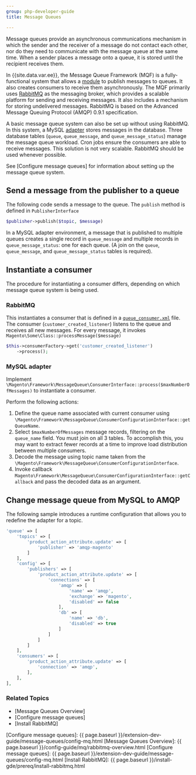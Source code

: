 ```yaml
---
group: php-developer-guide
title: Message Queues

---
```


Message queues provide an asynchronous communications mechanism in which the sender and the receiver of a message do not contact each other, nor do they need to communicate with the message queue at the same time. When a sender places a message onto a queue, it is stored until the recipient receives them.

In {{site.data.var.ee}}, the Message Queue Framework (MQF) is a fully-functional system that allows a [module](https://glossary.magento.com/module) to publish messages to queues. It also creates consumers to receive them asynchronously. The MQF primarily uses [RabbitMQ] as the messaging broker, which provides a scalable platform for sending and receiving messages. It also includes a mechanism for storing undelivered messages. RabbitMQ is based on the Advanced Message Queuing Protocol (AMQP) 0.9.1 specification.

A basic message queue system can also be set up without using RabbitMQ. In this system, a MySQL [adapter](https://glossary.magento.com/adapter) stores messages in the database. Three database tables (`queue`, `queue_message`, and `queue_message_status`) manage the message queue workload. Cron jobs ensure the consumers are able to receive messages. This solution is not very scalable. RabbitMQ should be used whenever possible.

See [Configure message queues] for information about setting up the message queue system.

## Send a message from the publisher to a queue

The following code sends a message to the queue. The `publish` method is defined in `PublisherInterface`

```php
$publisher->publish($topic, $message)
```

In a MySQL adapter environment, a message that is published to multiple queues creates a single record in `queue_message` and multiple records in `queue_message_status`: one for each queue. (A join on the `queue`, `queue_message`, and `queue_message_status` tables is required).

## Instantiate a consumer

The procedure for instantiating a consumer differs, depending on which message queue system is being used.

### RabbitMQ

This instantiates a consumer that is defined in a [`queue_consumer.xml`]({{page.baseurl}}/extension-dev-guide/message-queues/config-mq.html#queueconsumerxml) file. The consumer (`customer_created_listener`) listens to the queue and receives all new messages. For every message, it invokes `Magento\Some\Class::processMessage($message)`

```php
$this->consumerFactory->get('customer_created_listener')
    ->process();
```

### MySQL adapter

Implement `\Magento\Framework\MessageQueue\ConsumerInterface::process($maxNumberOfMessages)` to instantiate a consumer.

Perform the following actions:

1. Define the queue name associated with current consumer using `\Magento\Framework\MessageQueue\ConsumerConfigurationInterface::getQueueName`.
1. Select `$maxNumberOfMessages` message records, filtering on the `queue_name` field. You must join on all 3 tables. To accomplish this, you may want to extract fewer records at a time to improve load distribution between multiple consumers.
1. Decode the message using topic name taken from the `\Magento\Framework\MessageQueue\ConsumerConfigurationInterface`.
1. Invoke callback `Magento\Framework\MessageQueue\ConsumerConfigurationInterface::getCallback` and pass the decoded data as an argument.

## Change message queue from MySQL to AMQP

The following sample introduces a runtime configuration that allows you to redefine the adapter for a topic.

```php
'queue' => [
    'topics' => [
        'product_action_attribute.update' => [
            'publisher' => 'amqp-magento'
        ]
    ],
    'config' => [
        'publishers' => [
            'product_action_attribute.update' => [
                'connections' => [
                    'amqp' => [
                        'name' => 'amqp',
                        'exchange' => 'magento',
                        'disabled' => false
                    ],
                    'db' => [
                        'name' => 'db',
                        'disabled' => true
                    ]
                ]
            ]
        ]
    ],
    'consumers' => [
        'product_action_attribute.update' => [
            'connection' => 'amqp',
        ],
    ],
],
```

### Related Topics

*  [Message Queues Overview]
*  [Configure message queues]
*  [Install RabbitMQ]

<!-- Link definitions -->
[RabbitMQ]: http://www.rabbitmq.com
[Configure message queues]: {{ page.baseurl }}/extension-dev-guide/message-queues/config-mq.html
[Message Queues Overview]: {{ page.baseurl }}/config-guide/mq/rabbitmq-overview.html
[Configure message queues]: {{ page.baseurl }}/extension-dev-guide/message-queues/config-mq.html
[Install RabbitMQ]: {{ page.baseurl }}/install-gde/prereq/install-rabbitmq.html
